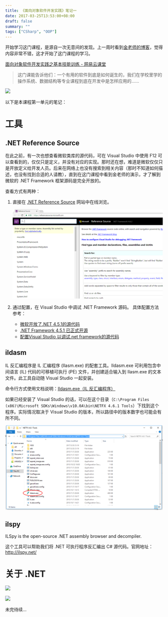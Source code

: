 ```yaml
---
title: 《面向对象软件开发实践》笔记一
date: 2017-03-25T13:53:00+08:00
draft: false
summary: ""
tags: ["CSharp", "OOP"]
---
```


开始学习这门课程，是源自一次无意间的发现。上一周时看到[金老师的博客](http://jinxuliang.com/MainWebSite)，觉得内容非常不错，这才开始了这门课程的学习。

[面向对象软件开发实践之基本技能训练 - 网易云课堂](http://mooc.study.163.com/course/BIT-1000003016)

> 这门课能告诉他们：一个有用的软件到底是如何诞生的，我们在学校里学的操作系统、数据结构等专业课程到底在开发中是怎样应用的……

![](./resources/1104579-20170325135010252-41469939.png)

以下是本课程第一单元的笔记：

# 工具

## .NET Reference Source

在此之前，有一次也想查看微软类库的源代码，可在 Visual Studio 中使用 F12 可以查看到的，仅仅只是定义，并没有对应的实现。那时还在想，难道是微软仅仅只是开放定义给开发人员。后来在网络上也没有搜索到相关内容（那时不知道如何描述，也没有找到合适的人请教），直到在这门课程中看到金老师的演示，才了解到微软的 .NET Framework 框架源码是完全开放的。

查看方式有两种：

1. 直接在 [.NET Reference Source](https://referencesource.microsoft.com/) 网站中在线浏览。
    
    ![](./resources/1104579-20170325134935721-22581124.png)

2. 通过配置，在 Visual Studio 中调试 .NET Framework 源码。
    具体配置方法参考：
    * [微软开放了.NET 4.5.1的源代码](http://www.infoq.com/cn/news/2014/02/microsoft-net-source-code)
    * [.NET Framework 4.5.1 已正式开源](http://www.xcode.me/more/open-net-framework-451)
    * [配置Visual Studio 以调试.net framework的源代码](http://edu.cnzz.cn/201412/95492de5.shtml)

## ildasm

IL 反汇编程序是 IL 汇编程序 (Ilasm.exe) 的配套工具。Ildasm.exe 可利用包含中间语言 (IL) 代码的可移植可执行 (PE) 文件，并创建适合输入到 Ilasm.exe 的文本文件。此工具自动随 Visual Studio 一起安装。

命令行方式使用文档说明：[Ildasm.exe（IL 反汇编程序）](https://msdn.microsoft.com/zh-cn/library/f7dy01k1(v=vs.110).aspx)

如果已经安装了 Visual Studio 的话，可以在这个目录（`C:\Program Files (x86)\Microsoft SDKs\Windows\v10.0A\bin\NETFX 4.6.1 Tools`）下找到这个程序。实际情况取决于 Visual Studio 的版本，所以路径中的版本数字也可能会有所不同。

![](./resources/1104579-20170325135053330-1063388121.png)

## ilspy

ILSpy is the open-source .NET assembly browser and decompiler.

这个工具可以帮助我们将 .NET 可执行程序反汇编出 C# 源代码。官网地址：http://ilspy.net/

# 关于 .NET

![](./resources/1104579-20170325135111252-670076091.png)

![](./resources/1104579-20170325135141455-829966262.png)

未完待续...